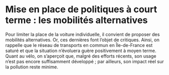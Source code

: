 # Mise en place de politiques à court terme : les mobilités alternatives

Pour limiter la place de la voiture individuelle, il convient de proposer des mobilités alternatives. Or, ces dernières font l’objet de critiques. Ainsi, on rappelle que le réseau de transports en commun en Île-de-France est saturé et que la situation n’évoluera guère positivement à moyen terme. Quant au vélo, on s’aperçoit que, malgré des efforts récents, son usage n’est pas encore suffisamment développé ; par ailleurs, son impact réel sur la pollution reste minime.
